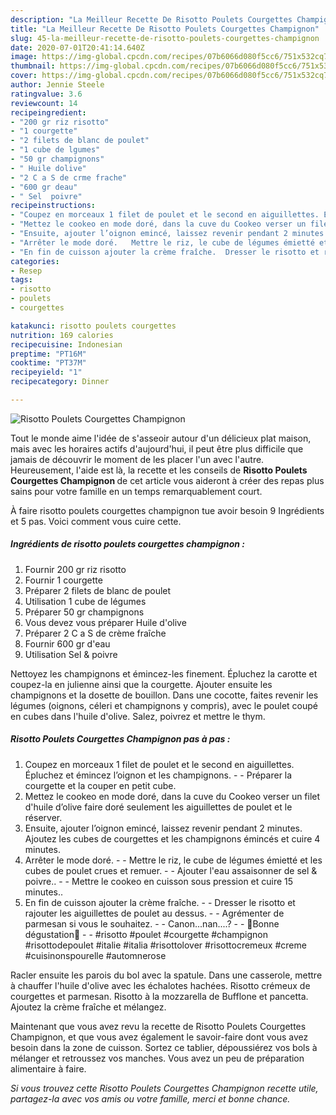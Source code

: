 ```yaml
---
description: "La Meilleur Recette De Risotto Poulets Courgettes Champignon"
title: "La Meilleur Recette De Risotto Poulets Courgettes Champignon"
slug: 45-la-meilleur-recette-de-risotto-poulets-courgettes-champignon
date: 2020-07-01T20:41:14.640Z
image: https://img-global.cpcdn.com/recipes/07b6066d080f5cc6/751x532cq70/risotto-poulets-courgettes-champignon-photo-principale-de-la-recette.jpg
thumbnail: https://img-global.cpcdn.com/recipes/07b6066d080f5cc6/751x532cq70/risotto-poulets-courgettes-champignon-photo-principale-de-la-recette.jpg
cover: https://img-global.cpcdn.com/recipes/07b6066d080f5cc6/751x532cq70/risotto-poulets-courgettes-champignon-photo-principale-de-la-recette.jpg
author: Jennie Steele
ratingvalue: 3.6
reviewcount: 14
recipeingredient:
- "200 gr riz risotto"
- "1 courgette"
- "2 filets de blanc de poulet"
- "1 cube de lgumes"
- "50 gr champignons"
- " Huile dolive"
- "2 C a S de crme frache"
- "600 gr deau"
- " Sel  poivre"
recipeinstructions:
- "Coupez en morceaux 1 filet de poulet et le second en aiguillettes. Épluchez et émincez l’oignon et les champignons.   Préparer la courgette et la couper en petit cube."
- "Mettez le cookeo en mode doré, dans la cuve du Cookeo verser un filet d&#39;huile d’olive faire doré seulement les aiguillettes de poulet et le réserver."
- "Ensuite, ajouter l’oignon emincé, laissez revenir pendant 2 minutes. Ajoutez les cubes de courgettes et les champignons émincés et cuire 4 minutes."
- "Arrêter le mode doré.   Mettre le riz, le cube de légumes émietté et les cubes de poulet crues et remuer.   Ajouter l&#39;eau assaisonner de sel &amp; poivre..  Mettre le cookeo en cuisson sous pression et cuire 15 minutes.."
- "En fin de cuisson ajouter la crème fraîche.  Dresser le risotto et rajouter les aiguillettes de poulet au dessus.  Agrémenter de parmesan si vous le souhaitez.  Canon...nan....?  🌸Bonne dégustation🌸  #risotto #poulet #courgette #champignon #risottodepoulet #italie #italia #risottolover #risottocremeux #creme #cuisinonspourelle #automnerose"
categories:
- Resep
tags:
- risotto
- poulets
- courgettes

katakunci: risotto poulets courgettes 
nutrition: 169 calories
recipecuisine: Indonesian
preptime: "PT16M"
cooktime: "PT37M"
recipeyield: "1"
recipecategory: Dinner

---
```



![Risotto Poulets Courgettes Champignon](https://img-global.cpcdn.com/recipes/07b6066d080f5cc6/751x532cq70/risotto-poulets-courgettes-champignon-photo-principale-de-la-recette.jpg)

Tout le monde aime l'idée de s'asseoir autour d'un délicieux plat maison, mais avec les horaires actifs d'aujourd'hui, il peut être plus difficile que jamais de découvrir le moment de les placer l'un avec l'autre. Heureusement, l'aide est là, la recette et les conseils de <strong> Risotto Poulets Courgettes Champignon </strong> de cet article vous aideront à créer des repas plus sains pour votre famille en un temps remarquablement court.

<!--inarticleads1-->

À faire risotto poulets courgettes champignon tue avoir besoin 9 Ingrédients et 5 pas. Voici comment vous cuire cette.

##### Ingrédients de risotto poulets courgettes champignon :

1. Fournir 200 gr riz risotto
1. Fournir 1 courgette
1. Préparer 2 filets de blanc de poulet
1. Utilisation 1 cube de légumes
1. Préparer 50 gr champignons
1. Vous devez vous préparer  Huile d&#39;olive
1. Préparer 2 C a S de crème fraîche
1. Fournir 600 gr d&#39;eau
1. Utilisation  Sel &amp; poivre


Nettoyez les champignons et émincez-les finement. Épluchez la carotte et coupez-la en julienne ainsi que la courgette. Ajouter ensuite les champignons et la dosette de bouillon. Dans une cocotte, faites revenir les légumes (oignons, céleri et champignons y compris), avec le poulet coupé en cubes dans l&#39;huile d&#39;olive. Salez, poivrez et mettre le thym. 

<!--inarticleads2-->

##### Risotto Poulets Courgettes Champignon pas à pas :

1. Coupez en morceaux 1 filet de poulet et le second en aiguillettes. Épluchez et émincez l’oignon et les champignons.  -  - Préparer la courgette et la couper en petit cube.
1. Mettez le cookeo en mode doré, dans la cuve du Cookeo verser un filet d&#39;huile d’olive faire doré seulement les aiguillettes de poulet et le réserver.
1. Ensuite, ajouter l’oignon emincé, laissez revenir pendant 2 minutes. Ajoutez les cubes de courgettes et les champignons émincés et cuire 4 minutes.
1. Arrêter le mode doré.  -  - Mettre le riz, le cube de légumes émietté et les cubes de poulet crues et remuer.  -  - Ajouter l&#39;eau assaisonner de sel &amp; poivre.. -  - Mettre le cookeo en cuisson sous pression et cuire 15 minutes..
1. En fin de cuisson ajouter la crème fraîche. -  - Dresser le risotto et rajouter les aiguillettes de poulet au dessus. -  - Agrémenter de parmesan si vous le souhaitez. -  - Canon...nan....? -  - 🌸Bonne dégustation🌸 -  - #risotto #poulet #courgette #champignon #risottodepoulet #italie #italia #risottolover #risottocremeux #creme #cuisinonspourelle #automnerose


Racler ensuite les parois du bol avec la spatule. Dans une casserole, mettre à chauffer l&#39;huile d&#39;olive avec les échalotes hachées. Risotto crémeux de courgettes et parmesan. Risotto à la mozzarella de Bufflone et pancetta. Ajoutez la crème fraîche et mélangez. 

<!--inarticleads1-->

<p>
Maintenant que vous avez revu la recette de Risotto Poulets Courgettes Champignon, et que vous avez également le savoir-faire dont vous avez besoin dans la zone de cuisson. Sortez ce tablier, dépoussiérez vos bols à mélanger et retroussez vos manches. Vous avez un peu de préparation alimentaire à faire.
</p>

<p>
<i>Si vous trouvez cette Risotto Poulets Courgettes Champignon recette utile, partagez-la avec vos amis ou votre famille, merci et bonne chance.</i>
</p>

